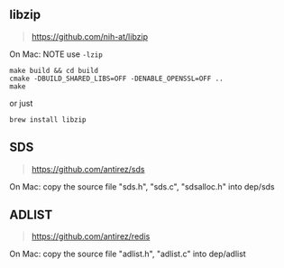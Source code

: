 ## libzip
> https://github.com/nih-at/libzip

On Mac: NOTE use `-lzip`
```
make build && cd build
cmake -DBUILD_SHARED_LIBS=OFF -DENABLE_OPENSSL=OFF ..
make
```
or just 

```
brew install libzip
```


## SDS
> https://github.com/antirez/sds

On Mac: copy the source file "sds.h", "sds.c", "sdsalloc.h" into dep/sds


## ADLIST
> https://github.com/antirez/redis

On Mac: copy the source file "adlist.h", "adlist.c" into dep/adlist